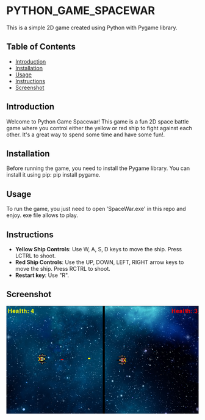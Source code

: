 # PYTHON_GAME_SPACEWAR

This is a simple 2D game created using Python with Pygame library.

## Table of Contents

- [Introduction](#introduction)
- [Installation](#installation)
- [Usage](#usage)
- [Instructions](#instructions)
- [Screenshot](#screenshot)

## Introduction

Welcome to Python Game Spacewar! This game is a fun 2D space battle game where you control either the yellow or red ship to fight against each other. It's a great way to spend some time and have some fun!.

## Installation

Before running the game, you need to install the Pygame library. You can install it using pip: pip install pygame.

## Usage

To run the game, you just need to open 'SpaceWar.exe' in this repo and enjoy. exe file allows to play.

## Instructions

- **Yellow Ship Controls**: Use W, A, S, D keys to move the ship. Press LCTRL to shoot.
- **Red Ship Controls**: Use the UP, DOWN, LEFT, RIGHT arrow keys to move the ship. Press RCTRL to shoot.
- **Restart key**: Use "R".

## Screenshot

![Game Screenshot](Assets/Screenshot.png)


